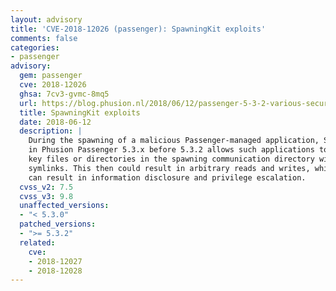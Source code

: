 ```yaml
---
layout: advisory
title: 'CVE-2018-12026 (passenger): SpawningKit exploits'
comments: false
categories:
- passenger
advisory:
  gem: passenger
  cve: 2018-12026
  ghsa: 7cv3-gvmc-8mq5
  url: https://blog.phusion.nl/2018/06/12/passenger-5-3-2-various-security-fixes/
  title: SpawningKit exploits
  date: 2018-06-12
  description: |
    During the spawning of a malicious Passenger-managed application, SpawningKit
    in Phusion Passenger 5.3.x before 5.3.2 allows such applications to replace
    key files or directories in the spawning communication directory with
    symlinks. This then could result in arbitrary reads and writes, which in turn
    can result in information disclosure and privilege escalation.
  cvss_v2: 7.5
  cvss_v3: 9.8
  unaffected_versions:
  - "< 5.3.0"
  patched_versions:
  - ">= 5.3.2"
  related:
    cve:
    - 2018-12027
    - 2018-12028
---
```

